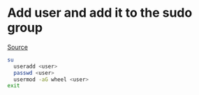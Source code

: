 # Add user and add it to the sudo group
[Source](https://www.digitalocean.com/community/tutorials/how-to-create-a-sudo-user-on-centos-quickstart)

```bash
su
  useradd <user>
  passwd <user>
  usermod -aG wheel <user>
exit
```
